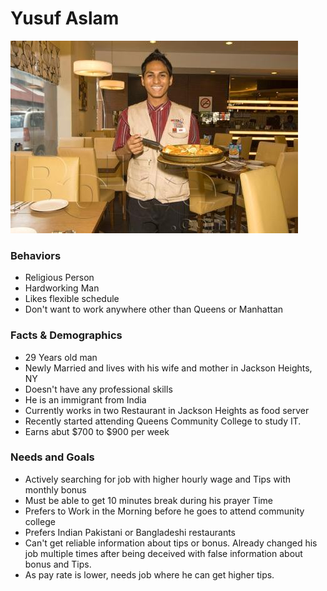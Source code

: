# Yusuf Aslam
![](./Waiter.jpg)
### Behaviors
- Religious Person
- Hardworking Man
- Likes flexible schedule
- Don't want to work anywhere other than Queens or Manhattan
### Facts & Demographics
- 29 Years old man
- Newly Married and lives with his wife and mother in Jackson Heights, NY
- Doesn't have any professional skills
- He is an immigrant from India
- Currently works in two Restaurant in Jackson Heights as food server
- Recently started attending Queens Community College to study IT.
- Earns abut $700 to $900 per week
### Needs and Goals
- Actively searching for job with higher hourly wage and Tips with monthly bonus
- Must be able to get 10 minutes break during his prayer Time
- Prefers to Work in the Morning before he goes to attend community college
- Prefers Indian Pakistani or Bangladeshi restaurants
- Can't get reliable information about tips or bonus. Already changed his job multiple times after being deceived with false information about bonus and Tips.
- As pay rate is lower, needs job where he can get higher tips.
